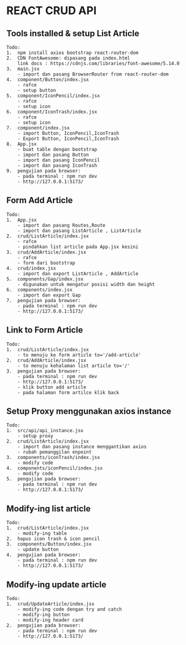 # REACT CRUD API

## Tools installed & setup List Article

    Todo:
    1.  npm install axios bootstrap react-router-dom
    2.  CDN FontAwesome: dipasang pada index.html
        link docs : https://cdnjs.com/libraries/font-awesome/5.14.0
    3.  main.jsx
        - import dan pasang BrowserRouter from react-router-dom
    4.  component/Button/index.jsx
        - rafce
        - setup button
    5.  component/IconPencil/index.jsx
        - rafce
        - setup icon
    6.  component/IconTrash/index.jsx
        - rafce
        - setup icon
    7.  component/index.jsx
        - import Button, IconPencil,IconTrash
        - Export Button, IconPencil,IconTrash
    8.  App.jsx
        - buat table dengan bootstrap
        - import dan pasang Button
        - import dan pasang IconPencil
        - import dan pasang IconTrash
    9.  pengujian pada browser:
        - pada terminal : npm run dev
        - http://127.0.0.1:5173/

## Form Add Article

    Todo:
    1.  App.jsx
        - import dan pasang Routes,Route
        - import dan pasang ListArticle , ListArticle
    2.  crud/ListArticle/index.jsx
        - rafce
        - pindahkan list article pada App.jsx kesini
    3.  crud/AddArticle/index.jsx
        - rafce
        - form dari bootstrap
    4.  crud/index.jsx
        - import dan export ListArticle , AddArticle
    5.  components/Gap/index.jsx
        - digunakan untuk mengatur posisi width dan height
    6.  components/index.jsx
        - import dan export Gap
    7.  pengujian pada browser:
        - pada terminal : npm run dev
        - http://127.0.0.1:5173/

## Link to Form Article

    Todo:
    1.  crud/ListArticle/index.jsx
        - to menuju ke form article to='/add-article'
    2.  crud/AddArticle/index.jsx
        - to menuju kehalaman list article to='/'
    3.  pengujian pada browser:
        - pada terminal : npm run dev
        - http://127.0.0.1:5173/
        - klik button add article
        - pada halaman form artilce klik back

## Setup Proxy menggunakan axios instance

    Todo:
    1.  src/api/api_instance.jsx
        - setup proxy
    2.  crud/ListArticle/index.jsx
        - import dan pasang instance menggantikan axios
        - rubah pemanggilan enpoint
    3.  components/iconTrash/index.jsx
        - modify code
    4.  components/iconPencil/index.jsx
        - modify code
    5.  pengujian pada browser:
        - pada terminal : npm run dev
        - http://127.0.0.1:5173/

## Modify-ing list article

    Todo:
    1.  crud/ListArticle/index.jsx
        - modify-ing table
    2.  hapus icon trash & icon pencil
    3.  components/Button/index.jsx
        - update button
    4.  pengujian pada browser:
        - pada terminal : npm run dev
        - http://127.0.0.1:5173/

## Modify-ing update article

    Todo:
    1.  crud/UpdateArticle/index.jsx
        - modify-ing code dengan try and catch
        - modify-ing button
        - modify-ing header card
    2.  pengujian pada browser:
        - pada terminal : npm run dev
        - http://127.0.0.1:5173/
